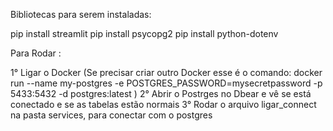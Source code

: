 Bibliotecas para serem instaladas:

pip install streamlit
pip install psycopg2
pip install python-dotenv

Para Rodar :

1° Ligar o Docker
(Se precisar criar outro Docker esse é o comando:
docker run --name my-postgres -e POSTGRES_PASSWORD=mysecretpassword -p 5433:5432 -d postgres:latest
)
2° Abrir o Postrges no Dbear e vê se está conectado e se as tabelas estão normais
3° Rodar o arquivo ligar_connect na pasta services, para conectar com o postgres